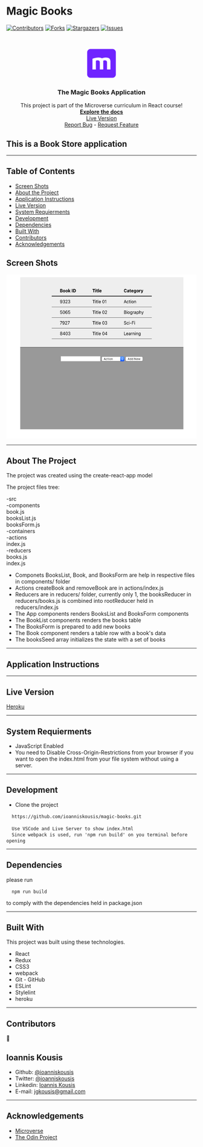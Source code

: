 # Magic Books

<!--
*** Thanks for checking out this README Template. If you have a suggestion that would
*** make this better, please fork the repo and create a pull request or simply open
*** an issue with the tag "enhancement".
*** Thanks again! Now go create something AMAZING! :D
-->

<!-- PROJECT SHIELDS -->
<!--
*** I'm using markdown "reference style" links for readability.
*** Reference links are enclosed in brackets [ ] instead of parentheses ( ).
*** See the bottom of this document for the declaration of the reference variables
*** for contributors-url, forks-url, etc. This is an optional, concise syntax you may use.
*** https://www.markdownguide.org/basic-syntax/#reference-style-links
-->

[![Contributors][contributors-shield]][contributors-url]
[![Forks][forks-shield]][forks-url]
[![Stargazers][stars-shield]][stars-url]
[![Issues][issues-shield]][issues-url]

<!-- PROJECT LOGO -->
<br />
<p align="center">
  <a href="https://github.com/ioanniskousis/magic-books">
    <img src="src/resources/images/microverse.png" alt="Microverse Logo" width="80" height="80">
  </a>
  
  <h3 align="center">The Magic Books Application</h3>
  
  <p align="center">
    This project is part of the Microverse curriculum in React course!
    <br />
    <a href="https://github.com/ioanniskousis/magic-books"><strong>Explore the docs</strong></a>
    <br />
    <a href="https://magic-books-jgk.herokuapp.com">Live Version</a>
    <br />
    <a href="https://github.com/ioanniskousis/magic-books/issues">Report Bug</a>
    <span> - </span>
    <a href="https://github.com/ioanniskousis/magic-books/issues">Request Feature</a>
  </p>
</p>

## This is a Book Store application

<hr />

<!-- TABLE OF CONTENTS -->

## Table of Contents

- [Screen Shots](#screen-shots)
- [About the Project](#about-the-project)
- [Application Instructions](#application-instructions)
- [Live Version](#live-version)
- [System Requierments](#system-requierments)
- [Development](#development)
- [Dependencies](#dependencies)
- [Built With](#built-with)
- [Contributors](#contributors)
- [Acknowledgements](#acknowledgements)

## Screen Shots

<img src="./src/resources/images/magic-books.png" alt="magic-books.png">
<hr />

<!-- ABOUT THE PROJECT -->

## About The Project

The project was created using the create-react-app model

The project files tree:

-src  
  -components  
    book.js  
    booksList.js  
    booksForm.js  
  -containers  
  -actions  
    index.js  
  -reducers  
    books.js  
    index.js  

  - Componets BooksList, Book, and BooksForm are help in respective files in components/ folder  
  - Actions createBook and removeBook are in actions/index.js  
  - Reducers are in reducers/ folder, currently only 1, the booksReducer in reducers/books.js is combined into rootReducer held in reducers/index.js  
  - The App components renders BooksList and BooksForm components  
  - The BookList components renders the books table  
  - The BooksForm is prepared to add new books  
  - The Book component renders a table row with a book's data  
  - The booksSeed array initializes the state with a set of books  

<hr/>

<!-- ABOUT THE PROJECT -->

## Application Instructions

<hr/>

## Live Version

[Heroku](https://magic-books-jgk.herokuapp.com)

<hr/>

## System Requierments

- JavaScript Enabled
- You need to Disable Cross-Origin-Restrictions from your browser if you want to open the index.html from your file system without using a server.

<hr/>

## Development

- Clone the project

```
  https://github.com/ioanniskousis/magic-books.git

  Use VSCode and Live Server to show index.html
  Since webpack is used, run 'npm run build' on you terminal before opening
```

<hr/>

## Dependencies

please run

```
  npm run build
```

to comply with the dependencies held in package.json

<hr/>

## Built With

This project was built using these technologies.

- React
- Redux
- CSS3
- webpack
- Git - GitHub
- ESLint
- Stylelint
- heroku

<hr/>

<!-- CONTACT -->

## Contributors

:bust_in_silhouette:
​

## Ioannis Kousis

- Github: [@ioanniskousis](https://github.com/ioanniskousis)
- Twitter: [@ioanniskousis](https://twitter.com/ioanniskousis)
- Linkedin: [Ioannis Kousis](https://www.linkedin.com/in/jgkousis)
- E-mail: jgkousis@gmail.com
​
<hr/>
<!-- ACKNOWLEDGEMENTS -->

## Acknowledgements

- [Microverse](https://www.microverse.org/)
- [The Odin Project](https://www.theodinproject.com/)

<!-- MARKDOWN LINKS & IMAGES -->
<!-- https://www.markdownguide.org/basic-syntax/#reference-style-links -->

[contributors-shield]: https://img.shields.io/github/contributors/ioanniskousis/magic-books.svg?style=flat-square
[contributors-url]: https://github.com/ioanniskousis/magic-books/graphs/contributors
[forks-shield]: https://img.shields.io/github/forks/ioanniskousis/magic-books.svg?style=flat-square
[forks-url]: https://github.com/ioanniskousis/magic-books/network/members
[stars-shield]: https://img.shields.io/github/stars/ioanniskousis/magic-books.svg?style=flat-square
[stars-url]: https://github.com/ioanniskousis/magic-books/stargazers
[issues-shield]: https://img.shields.io/github/issues/ioanniskousis/magic-books.svg?style=flat-square
[issues-url]: https://github.com/ioanniskousis/magic-books/issues
